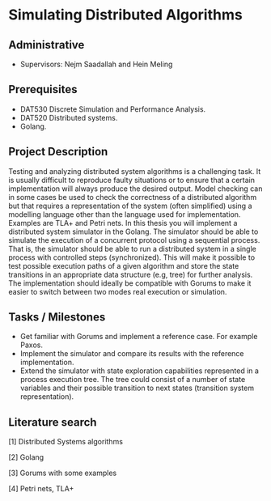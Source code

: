 # Simulating Distributed Algorithms

## Administrative

- Supervisors: Nejm Saadallah and Hein Meling

## Prerequisites

- DAT530 Discrete Simulation and Performance Analysis.
- DAT520 Distributed systems.
- Golang.

## Project Description

Testing and analyzing distributed system algorithms is a challenging task. It is usually difficult to reproduce faulty situations or to ensure that a certain implementation will always produce the desired output. Model checking can in some cases be used to check the correctness of a distributed algorithm but that requires a representation of the system (often simplified) using a modelling language other than the language used for implementation. Examples are TLA+ and Petri nets.
In this thesis you will implement a distributed system simulator in the Golang. The simulator should be able to simulate the execution of a concurrent protocol using a sequential process. That is, the simulator should be able to run a distributed system in a single process with controlled steps (synchronized). This will make it possible to test possible execution paths of a given algorithm and store the state transitions in an appropriate data structure (e.g, tree) for further analysis. The implementation should ideally be compatible with Gorums to make it easier to switch between two modes real execution or simulation.

## Tasks / Milestones

- Get familiar with Gorums and implement a reference case. For example Paxos.
- Implement the simulator and compare its results with the reference implementation.
- Extend the simulator with state exploration capabilities represented in a process execution tree. The tree could consist of a number of state variables and their possible transition to  next states (transition system representation).

## Literature search

[1] Distributed Systems algorithms

[2] Golang

[3] Gorums with some examples

[4] Petri nets, TLA+
